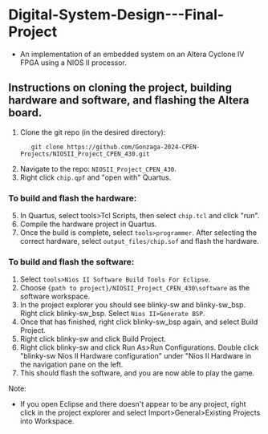 # Digital-System-Design---Final-Project

- An implementation of an embedded system on an Altera Cyclone IV FPGA using a NIOS II processor.

## Instructions on cloning the project, building hardware and software, and flashing the Altera board.

1. Clone the git repo (in the desired directory):
   ```shell
      git clone https://github.com/Gonzaga-2024-CPEN-Projects/NIOSII_Project_CPEN_430.git
   ```
2. Navigate to the repo: `NIOSII_Project_CPEN_430`.
3. Right click `chip.qpf` and "open with" Quartus.

### To build and flash the hardware:

5. In Quartus, select tools>Tcl Scripts, then select `chip.tcl` and click "run".
6. Compile the hardware project in Quartus.
7. Once the build is complete, select `tools>programmer`. After selecting the correct hardware, select `output_files/chip.sof` and flash the hardware.

### To build and flash the software:
1. Select `tools>Nios II Software Build Tools For Eclipse`.
2. Choose `{path to project}/NIOSII_Project_CPEN_430\software` as the software workspace.
3. In the project explorer you should see blinky-sw and blinky-sw_bsp. Right click blinky-sw_bsp. Select `Nios II>Generate BSP`.
4. Once that has finished, right click blinky-sw_bsp again, and select Build Project.
5. Right click blinky-sw and click Build Project.
6. Right click blinky-sw and click Run As>Run Configurations. Double click "blinky-sw Nios II Hardware configuration" under "Nios II Hardware in the navigation pane on the left.
7. This should flash the software, and you are now able to play the game.

Note:
- If you open Eclipse and there doesn't appear to be any project, right click in the project explorer and select Import>General>Existing Projects into Workspace.
